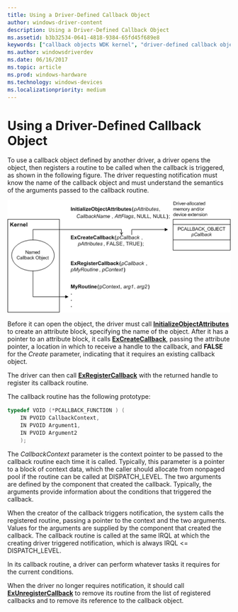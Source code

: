 ```yaml
---
title: Using a Driver-Defined Callback Object
author: windows-driver-content
description: Using a Driver-Defined Callback Object
ms.assetid: b3b32534-0641-4818-9384-65fd45f689e8
keywords: ["callback objects WDK kernel", "driver-defined callback objects WDK kernel"]
ms.author: windowsdriverdev
ms.date: 06/16/2017
ms.topic: article
ms.prod: windows-hardware
ms.technology: windows-devices
ms.localizationpriority: medium
---
```


# Using a Driver-Defined Callback Object





To use a callback object defined by another driver, a driver opens the object, then registers a routine to be called when the callback is triggered, as shown in the following figure. The driver requesting notification must know the name of the callback object and must understand the semantics of the arguments passed to the callback routine.

![diagram illustrating registration for callback notification](images/3reg-cbk.png)

Before it can open the object, the driver must call [**InitializeObjectAttributes**](https://msdn.microsoft.com/library/windows/hardware/ff547804) to create an attribute block, specifying the name of the object. After it has a pointer to an attribute block, it calls [**ExCreateCallback**](https://msdn.microsoft.com/library/windows/hardware/ff544560), passing the attribute pointer, a location in which to receive a handle to the callback, and **FALSE** for the *Create* parameter, indicating that it requires an existing callback object.

The driver can then call [**ExRegisterCallback**](https://msdn.microsoft.com/library/windows/hardware/ff545534) with the returned handle to register its callback routine.

The callback routine has the following prototype:

```cpp
typedef VOID (*PCALLBACK_FUNCTION ) (
    IN PVOID CallbackContext,
    IN PVOID Argument1,
    IN PVOID Argument2
    );
```

The *CallbackContext* parameter is the context pointer to be passed to the callback routine each time it is called. Typically, this parameter is a pointer to a block of context data, which the caller should allocate from nonpaged pool if the routine can be called at DISPATCH\_LEVEL. The two arguments are defined by the component that created the callback. Typically, the arguments provide information about the conditions that triggered the callback.

When the creator of the callback triggers notification, the system calls the registered routine, passing a pointer to the context and the two arguments. Values for the arguments are supplied by the component that created the callback. The callback routine is called at the same IRQL at which the creating driver triggered notification, which is always IRQL &lt;= DISPATCH\_LEVEL.

In its callback routine, a driver can perform whatever tasks it requires for the current conditions.

When the driver no longer requires notification, it should call [**ExUnregisterCallback**](https://msdn.microsoft.com/library/windows/hardware/ff545649) to remove its routine from the list of registered callbacks and to remove its reference to the callback object.

 

 




